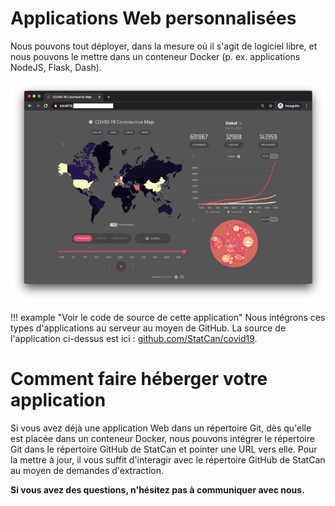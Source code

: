 # Applications Web personnalis&eacute;es

Nous pouvons tout d&eacute;ployer, dans la mesure o&ugrave; il s'agit de logiciel libre, et nous 
pouvons le mettre dans un conteneur Docker (p. ex. applications NodeJS, Flask, Dash).

![Exemple d'une application NodeJS](../images/readme/covid_ui.png)


!!! example "Voir le code de source de cette application"
    Nous int&eacute;grons ces types d'applications au serveur au moyen de GitHub.
    La source de l'application ci-dessus est ici : [github.com/StatCan/covid19](https://github.com/StatCan/covid19).



# Comment faire h&eacute;berger votre application

Si vous avez d&eacute;j&agrave; une application Web dans un r&eacute;pertoire Git, d&egrave;s qu'elle est plac&eacute;e dans un conteneur Docker, nous pouvons int&eacute;grer le r&eacute;pertoire Git dans le r&eacute;pertoire GitHub de StatCan et pointer une URL vers elle. Pour la mettre &agrave; jour, il vous suffit d'interagir avec le r&eacute;pertoire GitHub de StatCan au moyen de demandes d'extraction.


**Si vous avez des questions, n'h&eacute;sitez pas &agrave; communiquer avec nous.**

